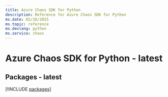 ```yaml
---
title: Azure Chaos SDK for Python
description: Reference for Azure Chaos SDK for Python
ms.date: 02/26/2025
ms.topic: reference
ms.devlang: python
ms.service: chaos
---
```

# Azure Chaos SDK for Python - latest
## Packages - latest
[!INCLUDE [packages](chaos-index.md)]